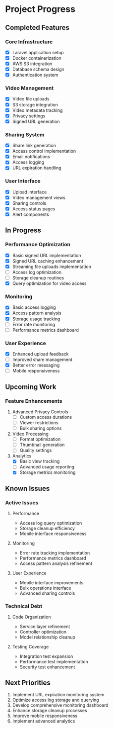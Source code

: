 # Project Progress

## Completed Features

### Core Infrastructure
- [x] Laravel application setup
- [x] Docker containerization
- [x] AWS S3 integration
- [x] Database schema design
- [x] Authentication system

### Video Management
- [x] Video file uploads
- [x] S3 storage integration
- [x] Video metadata tracking
- [x] Privacy settings
- [x] Signed URL generation

### Sharing System
- [x] Share link generation
- [x] Access control implementation
- [x] Email notifications
- [x] Access logging
- [x] URL expiration handling

### User Interface
- [x] Upload interface
- [x] Video management views
- [x] Sharing controls
- [x] Access status pages
- [x] Alert components

## In Progress

### Performance Optimization
- [x] Basic signed URL implementation
- [x] Signed URL caching enhancement
- [x] Streaming file uploads implementation
- [ ] Access log optimization
- [ ] Storage cleanup routines
- [x] Query optimization for video access

### Monitoring
- [x] Basic access logging
- [x] Access pattern analysis
- [x] Storage usage tracking
- [ ] Error rate monitoring
- [ ] Performance metrics dashboard

### User Experience
- [x] Enhanced upload feedback
- [ ] Improved share management
- [x] Better error messaging
- [ ] Mobile responsiveness

## Upcoming Work

### Feature Enhancements
1. Advanced Privacy Controls
   - [ ] Custom access durations
   - [ ] Viewer restrictions
   - [ ] Bulk sharing options

2. Video Processing
   - [ ] Format optimization
   - [ ] Thumbnail generation
   - [ ] Quality settings

3. Analytics
   - [x] Basic view tracking
   - [ ] Advanced usage reporting
   - [x] Storage metrics monitoring

## Known Issues

### Active Issues
1. Performance
   - Access log query optimization
   - Storage cleanup efficiency
   - Mobile interface responsiveness

2. Monitoring
   - Error rate tracking implementation
   - Performance metrics dashboard
   - Access pattern analysis refinement

3. User Experience
   - Mobile interface improvements
   - Bulk operations interface
   - Advanced sharing controls

### Technical Debt
1. Code Organization
   - Service layer refinement
   - Controller optimization
   - Model relationship cleanup

2. Testing Coverage
   - Integration test expansion
   - Performance test implementation
   - Security test enhancement

## Next Priorities
1. Implement URL expiration monitoring system
2. Optimize access log storage and querying
3. Develop comprehensive monitoring dashboard
4. Enhance storage cleanup processes
5. Improve mobile responsiveness
6. Implement advanced analytics
